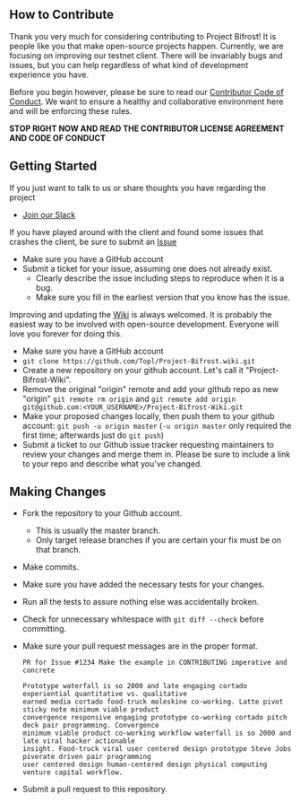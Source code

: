 How to Contribute
-----------------

Thank you very much for considering contributing to Project Bifrost! It is people like you that make open-source projects happen. Currently, we are focusing on improving our testnet client. There will be invariably bugs and issues, but you can help regardless of what kind of development experience you have.

Before you begin however, please be sure to read our [Contributor Code of Conduct](https://github.com/Topl/Project-Bifrost/blob/master/CODE_OF_CONDUCT.md). We want to ensure a healthy and collaborative environment here and will be enforcing these rules.

**STOP RIGHT NOW AND READ THE CONTRIBUTOR LICENSE AGREEMENT AND CODE OF CONDUCT**

Getting Started
---------------
If you just want to talk to us or share thoughts you have regarding the project
* [Join our Slack](https://slackin-inviter.herokuapp.com/)

If you have played around with the client and found some issues that crashes the client, be sure to submit an [Issue](https://github.com/Topl/Project-Bifrost/issues)
* Make sure you have a GitHub account
* Submit a ticket for your issue, assuming one does not already exist.
    * Clearly describe the issue including steps to reproduce when it is a bug.
    * Make sure you fill in the earliest version that you know has the issue.


Improving and updating the [Wiki](https://github.com/Topl/Project-Bifrost/wiki) is always welcomed. It is probably the easiest way to be involved with open-source development. Everyone will love you forever for doing this.

* Make sure you have a GitHub account
* `git clone https://github.com/Topl/Project-Bifrost.wiki.git`
* Create a new repository on your github account. Let's call it "Project-Bifrost-Wiki".
* Remove the original "origin" remote and add your github repo as new "origin" `git remote rm origin` and `git remote add origin git@github.com:<YOUR_USERNAME>/Project-Bifrost-Wiki.git`
* Make your proposed changes locally, then push them to your github account: `git push -u origin master` (`-u origin master` only required the first time; afterwards just do `git push`)
* Submit a ticket to our Github issue tracker requesting maintainers to review your changes and merge them in. Please be sure to include a link to your repo and describe what you've changed.

Making Changes
--------------

* Fork the repository to your Github account.
    * This is usually the master branch.
    * Only target release branches if you are certain your fix must be on that branch.
* Make commits.
* Make sure you have added the necessary tests for your changes.
* Run all the tests to assure nothing else was accidentally broken.
* Check for unnecessary whitespace with `git diff --check` before committing.
* Make sure your pull request messages are in the proper format.

      PR for Issue #1234 Make the example in CONTRIBUTING imperative and concrete

      Prototype waterfall is so 2000 and late engaging cortado experiential quantitative vs. qualitative
      earned media cortado food-truck moleskine co-working. Latte pivot sticky note minimum viable product
      convergence responsive engaging prototype co-working cortado pitch deck pair programming. Convergence
      minimum viable product co-working workflow waterfall is so 2000 and late viral hacker actionable
      insight. Food-truck viral user centered design prototype Steve Jobs piverate driven pair programming
      user centered design human-centered design physical computing venture capital workflow.

* Submit a pull request to this repository.
